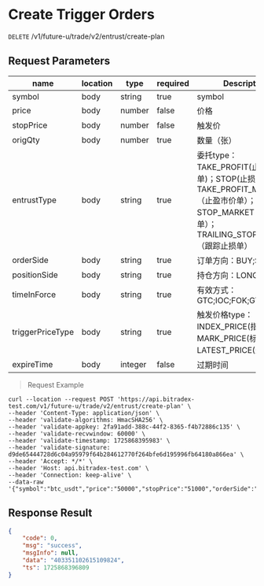 # Create Trigger Orders

`DELETE` /v1/future-u/trade/v2/entrust/create-plan

## Request Parameters

| name                 | location   | type      | required    | Description                                                                                                           |
|--------------------|------|---------|-------|--------------------------------------------------------------------------------------------------------------|
| symbol             | body | string  | true  | symbol                                                                                                          |
| price              | body | number  | false | 价格                                                                                                           |
| stopPrice          | body | number  | false | 触发价                                                                                                          |
| origQty            | body | number  | true  | 数量（张）                                                                                                        |
| entrustType        | body | string  | true  | 委托type：TAKE_PROFIT(止盈限价单)；STOP(止损限价单)；TAKE_PROFIT_MARKET（止盈市价单）；STOP_MARKET（止损市价单）；TRAILING_STOP_MARKET（跟踪止损单） |
| orderSide          | body | string  | true  | 订单方向：BUY;SELL                                                                                                |
| positionSide       | body | string  | true  | 持仓方向：LONG;SHORT                                                                                              |
| timeInForce        | body | string  | true  | 有效方式：GTC;IOC;FOK;GTX                                                                                         |
| triggerPriceType   | body | string  | true  | 触发价格type：INDEX_PRICE(指数价格); MARK_PRICE(标记价格)；LATEST_PRICE(最新价格)                                                |
| expireTime         | body | integer | false | 过期时间                                                                                                         |

> Request Example

```shell
curl --location --request POST 'https://api.bitradex-test.com/v1/future-u/trade/v2/entrust/create-plan' \
--header 'Content-Type: application/json' \
--header 'validate-algorithms: HmacSHA256' \
--header 'validate-appkey: 2fa91add-388c-44f2-8365-f4b72886c135' \
--header 'validate-recvwindow: 60000' \
--header 'validate-timestamp: 1725868395983' \
--header 'validate-signature: d9de65444728d6c04a95979f64b284612770f264bfe6d195996fb64180a866ea' \
--header 'Accept: */*' \
--header 'Host: api.bitradex-test.com' \
--header 'Connection: keep-alive' \
--data-raw '{"symbol":"btc_usdt","price":"50000","stopPrice":"51000","orderSide":"BUY","entrustType":"TAKE_PROFIT","origQty":10,"positionSide":"LONG","timeInForce":"GTC","triggerPriceType":"INDEX_PRICE"}'
```

## Response Result

```json
{
    "code": 0,
    "msg": "success",
    "msgInfo": null,
    "data": "403351102615109824",
    "ts": 1725868396809
}
```

